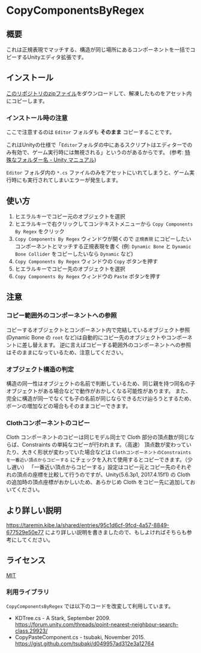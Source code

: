 # CopyComponentsByRegex

## 概要

これは正規表現でマッチする、構造が同じ場所にあるコンポーネントを一括でコピーするUnityエディタ拡張です。

## インストール

[このリポジトリのzipファイル](../../archive/refs/heads/master.zip)をダウンロードして、解凍したものをアセット内にコピーします。

### インストール時の注意

ここで注意するのは `Editor` フォルダも **そのまま** コピーすることです。

これはUnityの仕様で「`Editor`フォルダの中にあるスクリプトはエディターでのみ有効で、ゲーム実行時には無視される」というのがあるからです。
(参考: [特殊なフォルダー名 - Unity マニュアル](https://docs.unity3d.com/ja/2018.4/Manual/SpecialFolders.html))

`Editor` フォルダ内の `*.cs` ファイルのみをアセットにいれてしまうと、ゲーム実行時にも実行されてしまいエラーが発生します。

## 使い方

1. ヒエラルキーでコピー元のオブジェクトを選択
2. ヒエラルキーで右クリックしてコンテキストメニューから `Copy Components By Regex` をクリック
3. `Copy Components By Regex` ウィンドウが開くので `正規表現` にコピーしたいコンポーネントとマッチする正規表現を書く
   (例: `Dynamic Bone` と `Dynamic Bone Collider` をコピーしたいなら `Dynamic` など)
4. `Copy Components By Regex` ウィンドウの `Copy` ボタンを押す
5. ヒエラルキーでコピー先のオブジェクトを選択
6. `Copy Components By Regex` ウィンドウの `Paste` ボタンを押す


## 注意

### コピー範囲外のコンポーネントへの参照

コピーするオブジェクトとコンポーネント内で完結しているオブジェクト参照(Dynamic Bone の `root` など)は自動的にコピー先のオブジェクトやコンポーネントに差し替えます。
逆に言えばコピーする範囲外のコンポーネントへの参照はそのままになっているため、注意してください。

### オブジェクト構造の判定

構造の同一性はオブジェクトの名前で判断しているため、同じ親を持つ同名の子オブジェクトがある場合などで動作がおかしくなる可能性があります。
また、完全に構造が同一でなくても子の名前が同じならできるだけ辿ろうとするため、ボーンの増加などの場合もそのままコピーできます。

### Clothコンポーネントのコピー

Cloth コンポーネントのコピーは同じモデル同士で Cloth 部分の頂点数が同じならば、Constraints の単純なコピーが行われます。（高速）
頂点数が変わっていたり、大きく形状が変わっていた場合などは `ClothコンポーネントのConstraintsを一番近い頂点からコピーする` にチェックを入れて使用するとコピーできます。（少し遅い）
「一番近い頂点からコピーする」設定はコピー元とコピー先のそれぞれの頂点の座標を比較して行うのですが、Unity(5.6.3p1, 2017.4.15f1) の Cloth の追加時の頂点座標がおかしいため、あらかじめ Cloth をコピー先に追加しておいてください。


## より詳しい説明

https://taremin.kibe.la/shared/entries/95c1d6cf-9fcd-4a57-8849-677529e50e77 により詳しい説明を書きましたので、もしよければそちらも参考にしてください。


## ライセンス

[MIT](./LICENSE)

### 利用ライブラリ

`CopyComponentsByRegex` では以下のコードを改変して利用しています。

- KDTree.cs - A Stark, September 2009. https://forum.unity.com/threads/point-nearest-neighbour-search-class.29923/
- CopyPasteComponent.cs - tsubaki, November 2015. https://gist.github.com/tsubaki/d049957ad312e3a12764
